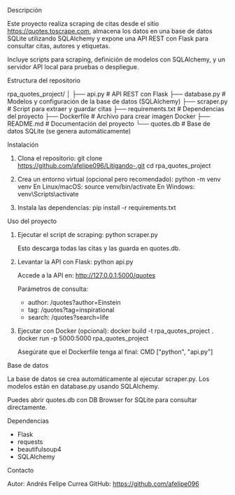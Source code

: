  Descripción

Este proyecto realiza scraping de citas desde el sitio https://quotes.toscrape.com, almacena los datos en una base de datos SQLite utilizando SQLAlchemy y expone una API REST con Flask para consultar citas, autores y etiquetas.

Incluye scripts para scraping, definición de modelos con SQLAlchemy, y un servidor API local para pruebas o despliegue.

 Estructura del repositorio

rpa_quotes_project/
│
├── api.py                # API REST con Flask
├── database.py           # Modelos y configuración de la base de datos (SQLAlchemy)
├── scraper.py            # Script para extraer y guardar citas
├── requirements.txt      # Dependencias del proyecto
├── Dockerfile            # Archivo para crear imagen Docker
├── README.md             # Documentación del proyecto
└── quotes.db             # Base de datos SQLite (se genera automáticamente)

 Instalación

1. Clona el repositorio:
   git clone https://github.com/afelipe096/Litigando-.git
   cd rpa_quotes_project

2. Crea un entorno virtual (opcional pero recomendado):
   python -m venv venv
   En Linux/macOS: source venv/bin/activate
   En Windows: venv\Scripts\activate

3. Instala las dependencias:
   pip install -r requirements.txt

Uso del proyecto

1. Ejecutar el script de scraping:
   python scraper.py

   Esto descarga todas las citas y las guarda en quotes.db.

2. Levantar la API con Flask:
   python api.py

   Accede a la API en: http://127.0.0.1:5000/quotes

   Parámetros de consulta:
   - author: /quotes?author=Einstein
   - tag: /quotes?tag=inspirational
   - search: /quotes?search=life

3. Ejecutar con Docker (opcional):
   docker build -t rpa_quotes_project .
   docker run -p 5000:5000 rpa_quotes_project

   Asegúrate que el Dockerfile tenga al final:
   CMD ["python", "api.py"]

 Base de datos

La base de datos se crea automáticamente al ejecutar scraper.py.
Los modelos están en database.py usando SQLAlchemy.

Puedes abrir quotes.db con DB Browser for SQLite para consultar directamente.

 Dependencias

- Flask
- requests
- beautifulsoup4
- SQLAlchemy

Contacto

Autor: Andrés Felipe Currea
GitHub: https://github.com/afelipe096
